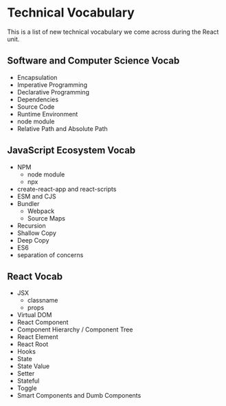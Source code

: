 # Technical Vocabulary

This is a list of new technical vocabulary we come across during the React unit.

## Software and Computer Science Vocab

- Encapsulation
- Imperative Programming
- Declarative Programming
- Dependencies
- Source Code
- Runtime Environment
- node module
- Relative Path and Absolute Path


## JavaScript Ecosystem Vocab

- NPM
  - node module
  - npx
- create-react-app and react-scripts
- ESM and CJS
- Bundler
    - Webpack
    - Source Maps
- Recursion
- Shallow Copy
- Deep Copy
- ES6
- separation of concerns

## React Vocab

- JSX
  - classname
  - props
- Virtual DOM
- React Component
- Component Hierarchy / Component Tree
- React Element
- React Root
- Hooks
- State
- State Value
- Setter
- Stateful
- Toggle
- Smart Components and Dumb Components
